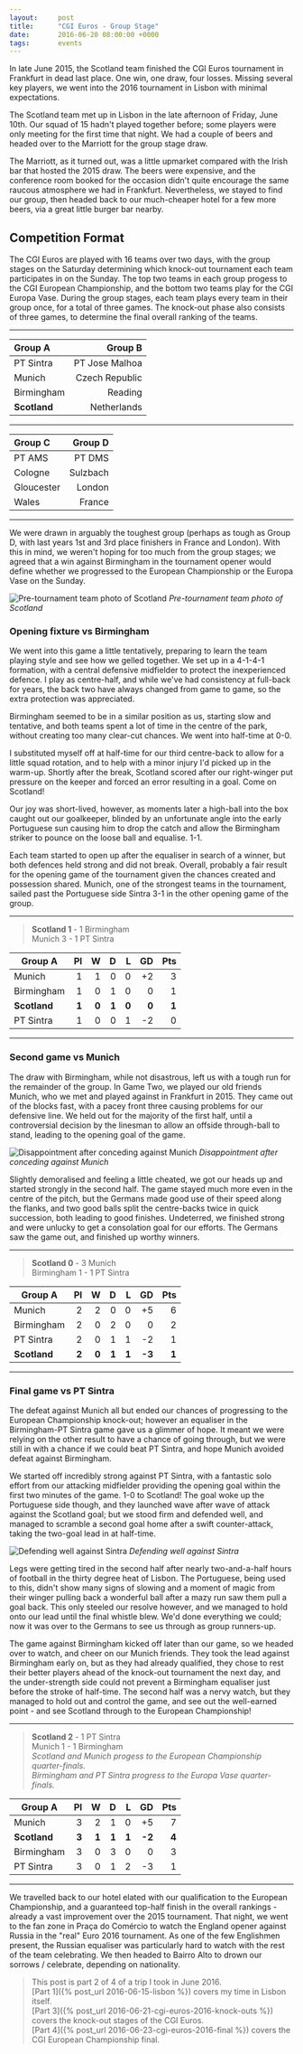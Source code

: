 ```yaml
---
layout:     post
title:      "CGI Euros - Group Stage"
date:       2016-06-20 08:00:00 +0000
tags:       events
---
```

In late June 2015, the Scotland team finished the CGI Euros tournament in Frankfurt in dead last place. One win, one draw, four losses. Missing several key players, we went into the 2016 tournament in Lisbon with minimal expectations.

<!-- Read More -->

The Scotland team met up in Lisbon in the late afternoon of Friday, June 10th. Our squad of 15 hadn't played together before; some players were only meeting for the first time that night. We had a couple of beers and headed over to the Marriott for the group stage draw.

The Marriott, as it turned out, was a little upmarket compared with the Irish bar that hosted the 2015 draw. The beers were expensive, and the conference room booked for the occasion didn't quite encourage the same raucous atmosphere we had in Frankfurt. Nevertheless, we stayed to find our group, then headed back to our much-cheaper hotel for a few more beers, via a great little burger bar nearby.

## Competition Format 

The CGI Euros are played with 16 teams over two days, with the group stages on the Saturday determining which knock-out tournament each team participates in on the Sunday. The top two teams in each group progess to the CGI European Championship, and the bottom two teams play for the CGI Europa Vase. During the group stages, each team plays every team in their group once, for a total of three games. The knock-out phase also consists of three games, to determine the final overall ranking of the teams.

---

|Group A|Group B|
|:---|---:|
|PT Sintra|PT Jose Malhoa|
|Munich|Czech Republic|
|Birmingham|Reading|
|**Scotland**|Netherlands|

---

|Group C|Group D|
|:---|---:|
|PT AMS|PT DMS|
|Cologne|Sulzbach|
|Gloucester|London|
|Wales|France|

---

We were drawn in arguably the toughest group (perhaps as tough as Group D, with last years 1st and 3rd place finishers in France and London). With this in mind, we weren't hoping for too much from the group stages; we agreed that a win against Birmingham in the tournament opener would define whether we progressed to the European Championship or the Europa Vase on the Sunday.

![Pre-tournament team photo of Scotland]({{site.baseurl}}/assets/img/cgi-euros-2016-team-photo.jpg)
*Pre-tournament team photo of Scotland*

### Opening fixture vs Birmingham

We went into this game a little tentatively, preparing to learn the team playing style and see how we gelled together. We set up in a 4-1-4-1 formation, with a central defensive midfielder to protect the inexperienced defence. I play as centre-half, and while we've had consistency at full-back for years, the back two have always changed from game to game, so the extra protection was appreciated.

Birmingham seemed to be in a similar position as us, starting slow and tentative, and both teams spent a lot of time in the centre of the park, without creating too many clear-cut chances. We went into half-time at 0-0. 

I substituted myself off at half-time for our third centre-back to allow for a little squad rotation, and to help with a minor injury I'd picked up in the warm-up. Shortly after the break, Scotland scored after our right-winger put pressure on the keeper and forced an error resulting in a goal. Come on Scotland!

Our joy was short-lived, however, as moments later a high-ball into the box caught out our goalkeeper, blinded by an unfortunate angle into the early Portuguese sun causing him to drop the catch and allow the Birmingham striker to pounce on the loose ball and equalise. 1-1.

Each team started to open up after the equaliser in search of a winner, but both defences held strong and did not break. Overall, probably a fair result for the opening game of the tournament given the chances created and possession shared. Munich, one of the strongest teams in the tournament, sailed past the Portuguese side Sintra 3-1 in the other opening game of the group.

---
 
> **Scotland 1** - 1 Birmingham  
> Munich 3 - 1 PT Sintra  

| Group A | Pl | W | D | L | GD | Pts |
|--------|---:|---:|---:|---:|---:|---:|
|Munich|1|1|0|0|+2|3|
|Birmingham|1|0|1|0|0|1|
|**Scotland**|**1**|**0**|**1**|**0**|**0**|**1**|
|PT Sintra|1|0|0|1|-2|0|

---

### Second game vs Munich

The draw with Birmingham, while not disastrous, left us with a tough run for the remainder of the group. In Game Two, we played our old friends Munich, who we met and played against in Frankfurt in 2015. They came out of the blocks fast, with a pacey front three causing problems for our defensive line. We held out for the majority of the first half, until a controversial decision by the linesman to allow an offside through-ball to stand, leading to the opening goal of the game.

![Disappointment after conceding against Munich]({{site.baseurl}}/assets/img/cgi-euros-2016-disappointment-vs-munich.jpg)
*Disappointment after conceding against Munich*

Slightly demoralised and feeling a little cheated, we got our heads up and started strongly in the second half. The game stayed much more even in the centre of the pitch, but the Germans made good use of their speed along the flanks, and two good balls split the centre-backs twice in quick succession, both leading to good finishes. Undeterred, we finished strong and were unlucky to get a consolation goal for our efforts. The Germans saw the game out, and finished up worthy winners.

---
 
> **Scotland 0** - 3 Munich  
> Birmingham 1 - 1 PT Sintra  

| Group A | Pl | W | D | L | GD | Pts |
|---|---:|---:|---:|---:|---:|---:|
|Munich|2|2|0|0|+5|6|
|Birmingham|2|0|2|0|0|2|
|PT Sintra|2|0|1|1|-2|1|
|**Scotland**|**2**|**0**|**1**|**1**|**-3**|**1**|

---

### Final game vs PT Sintra

The defeat against Munich all but ended our chances of progressing to the European Championship knock-out; however an equaliser in the Birmingham-PT Sintra game gave us a glimmer of hope. It meant we were relying on the other result to have a chance of going through, but we were still in with a chance if we could beat PT Sintra, and hope Munich avoided defeat against Birmingham.

We started off incredibly strong against PT Sintra, with a fantastic solo effort from our attacking midfielder providing the opening goal within the first two minutes of the game. 1-0 to Scotland! The goal woke up the Portuguese side though, and they launched wave after wave of attack against the Scotland goal; but we stood firm and defended well, and managed to scramble a second goal home after a swift counter-attack, taking the two-goal lead in at half-time.

![Defending well against Sintra]({{site.baseurl}}/assets/img/cgi-euros-2016-action-vs-pt-sintra.jpg)
*Defending well against Sintra*

Legs were getting tired in the second half after nearly two-and-a-half hours of football in the thirty degree heat of Lisbon. The Portuguese, being used to this, didn't show many signs of slowing and a moment of magic from their winger pulling back a wonderful ball after a mazy run saw them pull a goal back. This only steeled our resolve however, and we managed to hold onto our lead until the final whistle blew. We'd done everything we could; now it was over to the Germans to see us through as group runners-up.

The game against Birmingham kicked off later than our game, so we headed over to watch, and cheer on our Munich friends. They took the lead against Birmingham early on, but as they had already qualified, they chose to rest their better players ahead of the knock-out tournament the next day, and the under-strength side could not prevent a Birmingham equaliser just before the stroke of half-time. The second half was a nervy watch, but they managed to hold out and control the game, and see out the well-earned point - and see Scotland through to the European Championship!

---
 
> **Scotland 2** - 1 PT Sintra  
> Munich 1 - 1 Birmingham  
> *Scotland and Munich progess to the European Championship quarter-finals.*  
> *Birmingham and PT Sintra progress to the Europa Vase quarter-finals.*  

| Group A | Pl | W | D | L | GD | Pts |
|---|---:|---:|---:|---:|---:|---:|
|Munich|3|2|1|0|+5|7|
|**Scotland**|**3**|**1**|**1**|**1**|**-2**|**4**|
|Birmingham|3|0|3|0|0|3|
|PT Sintra|3|0|1|2|-3|1|

---
We travelled back to our hotel elated with our qualification to the European Championship, and a guaranteed top-half finish in the overall rankings - already a vast improvement over the 2015 tournament. That night, we went to the fan zone in Praça do Comércio to watch the England opener against Russia in the "real" Euro 2016 tournament. As one of the few Englishmen present, the Russian equaliser was particularly hard to watch with the rest of the team celebrating. We then headed to Bairro Alto to drown our sorrows / celebrate, depending on nationality.

> This post is part 2 of 4 of a trip I took in June 2016.  
> [Part 1]({% post_url 2016-06-15-lisbon %}) covers my time in Lisbon itself.  
> [Part 3]({% post_url 2016-06-21-cgi-euros-2016-knock-outs %}) covers the knock-out stages of the CGI Euros.  
> [Part 4]({% post_url 2016-06-23-cgi-euros-2016-final %}) covers the CGI European Championship final.